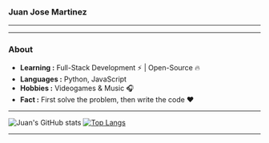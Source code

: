 ### Juan Jose Martinez 
---------------------------------------------------------------------------------------------------------------------------------------------------------------------------------

---------------------------------------------------------------------------------------------------------------------------------------------------------------------------------
### About

-  **Learning :** Full-Stack Development :zap: | Open-Source :fire:	
-  **Languages :** Python, JavaScript
-  **Hobbies :** Videogames & Music :headphones:
-  **Fact :** First solve the problem, then write the code :heart: 

---------------------------------------------------------------------------------------------------------------------------------------------------------------------------------
![Juan's GitHub stats](https://github-readme-stats.vercel.app/api?username=jmartinezgr&show_icons=true&bg_color=00000000&)
[![Top Langs](https://github-readme-stats.vercel.app/api/top-langs/?username=jmartinezgr&layout=compact&height=600px)](https://github.com/anuraghazra/github-readme-stats)

---------------------------------------------------------------------------------------------------------------------------------------------------------------------------------
